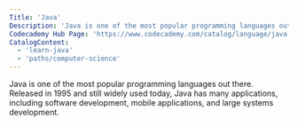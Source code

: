 ```yaml
---
Title: 'Java'
Description: 'Java is one of the most popular programming languages out there. Released in 1995 and still widely used today, Java has many applications, including software development, mobile applications, and large systems development.'
Codecademy Hub Page: 'https://www.codecademy.com/catalog/language/java'
CatalogContent:
  - 'learn-java'
  - 'paths/computer-science'
---
```


Java is one of the most popular programming languages out there. Released in 1995 and still widely used today, Java has many applications, including software development, mobile applications, and large systems development.
